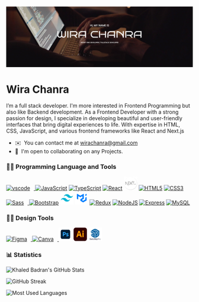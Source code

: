 <!-- Banner -->

![Cover](https://github.com/wirachanra/wirachanra/blob/main/img/banner.jpg)

<!-- Name -->

# Wira Chanra

<!-- Description -->

I’m a full stack developer. I'm more interested in Frontend Programming but also like Backend development. As a Frontend Developer with a strong passion for design, I specialize in developing beautiful and user-friendly interfaces that bring digital experiences to life. With expertise in HTML, CSS, JavaScript, and various frontend frameworks like React and Next.js

- ✉️  You can contact me at [wirachanra@gmail.com](mailto:wirachanra@gmail.com)
- 🤝  I'm open to collaborating on any Projects.

<!-- Skill or Tools -->

### 👨‍💻 Programming Language and Tools

<p align="left">
<a href="https://code.visualstudio.com/" target="_blank" rel="noreferrer">
<img  alt="vscode" width="36" height="36" style="padding-right:10px;"src="https://cdn.jsdelivr.net/gh/devicons/devicon/icons/vscode/vscode-original.svg"/>
</a>
<a href="https://developer.mozilla.org/en-US/docs/Web/JavaScript" target="_blank" rel="noreferrer"><img src="https://raw.githubusercontent.com/danielcranney/readme-generator/main/public/icons/skills/javascript-colored.svg" width="36" height="36" alt="JavaScript" /></a>
<a href="https://www.typescriptlang.org/" target="_blank" rel="noreferrer"><img src="https://raw.githubusercontent.com/danielcranney/readme-generator/main/public/icons/skills/typescript-colored.svg" width="36" height="36" alt="TypeScript" /></a>
<a href="https://reactjs.org/" target="_blank" rel="noreferrer"><img src="https://raw.githubusercontent.com/danielcranney/readme-generator/main/public/icons/skills/react-colored.svg" width="36" height="36" alt="React" /></a>
<a href="https://nextjs.org/" target="_blank" rel="noreferrer"><img src="https://github.com/wirachanra/wirachanra/blob/main/img/nextjs.png" width="36" height="36" alt="React" /></a>
<a href="https://developer.mozilla.org/en-US/docs/Glossary/HTML5" target="_blank" rel="noreferrer"><img src="https://raw.githubusercontent.com/danielcranney/readme-generator/main/public/icons/skills/html5-colored.svg" width="36" height="36" alt="HTML5" /></a>
<a href="https://www.w3.org/TR/CSS/#css" target="_blank" rel="noreferrer"><img src="https://raw.githubusercontent.com/danielcranney/readme-generator/main/public/icons/skills/css3-colored.svg" width="36" height="36" alt="CSS3" /></a>
<a href="https://sass-lang.com/" target="_blank" rel="noreferrer">
<img  alt="Sass"  width="36" height="36" style="padding-right:10px;" src="https://cdn.jsdelivr.net/gh/devicons/devicon/icons/sass/sass-original.svg"/>
</a>
<a href="https://getbootstrap.com/" target="_blank" rel="noreferrer"><img src="https://raw.githubusercontent.com/danielcranney/readme-generator/main/public/icons/skills/bootstrap-colored.svg" width="36" height="36" alt="Bootstrap" /></a>
<a href="https://tailwindcss.com/" target="_blank" rel="noreferrer"><img src="https://github.com/wirachanra/wirachanra/blob/main/img/tailwind.png" width="36" height="36" alt="React" /></a>
<a href="https://mui.com/" target="_blank" rel="noreferrer"><img src="https://github.com/wirachanra/wirachanra/blob/main/img/muilogo.png" width="36" height="36" alt="React" /></a>
<a href="https://redux.js.org/" target="_blank" rel="noreferrer"><img src="https://raw.githubusercontent.com/danielcranney/readme-generator/main/public/icons/skills/redux-colored.svg" width="36" height="36" alt="Redux" /></a>
<a href="https://nodejs.org/en/" target="_blank" rel="noreferrer"><img src="https://raw.githubusercontent.com/danielcranney/readme-generator/main/public/icons/skills/nodejs-colored.svg" width="36" height="36" alt="NodeJS" /></a>
<a href="https://expressjs.com/" target="_blank" rel="noreferrer"><img src="https://raw.githubusercontent.com/danielcranney/readme-generator/main/public/icons/skills/express-colored.svg" width="36" height="36" alt="Express" /></a>
<a href="https://www.mysql.com/" target="_blank" rel="noreferrer"><img src="https://raw.githubusercontent.com/danielcranney/readme-generator/main/public/icons/skills/mysql-colored.svg" width="36" height="36" alt="MySQL" /></a>
</p>

<!-- Design Tools -->

### 👨‍💻 Design Tools

<a href="https://www.figma.com/" target="_blank" rel="noreferrer">
<img  alt="Figma"  width="36" height="36" style="padding-right:10px;" src="https://cdn.jsdelivr.net/gh/devicons/devicon/icons/figma/figma-original.svg"/> 
</a>
<a href="https://www.canva.com/" target="_blank" rel="noreferrer">
<img  alt="Canva"  width="36" height="36" style="padding-right:10px;" src="https://cdn.jsdelivr.net/gh/devicons/devicon/icons/canva/canva-original.svg"/> 
</a>
<a href="#" target="_blank" rel="noreferrer"><img src="https://github.com/wirachanra/wirachanra/blob/main/img/adobeps.png" width="36" height="36" alt="AdobePs" /></a>
<a href="#" target="_blank" rel="noreferrer"><img src="https://github.com/wirachanra/wirachanra/blob/main/img/adobeai.png" width="36" height="36" alt="AdobeAI" /></a>
<a href="#" target="_blank" rel="noreferrer"><img src="https://github.com/wirachanra/wirachanra/blob/main/img/sketchup.webp" width="36" height="36" alt="Sketchup" /></a>

<!-- Statics -->

### 📊 Statistics

<!-- compact programming languages layout -->
<div class="stats" align="left">

![Khaled Badran's GitHub Stats](https://github-readme-stats.vercel.app/api?username=wirachanra&hide=stars&count_private=true&show_icons=true&theme=algolia&border_radius=20)

![GitHub Streak](https://streak-stats.demolab.com?user=wirachanra&count_private=true&theme=algolia&border_radius=20)

<!-- compact programming languages layout -->

![Most Used Languages](https://github-readme-stats.vercel.app/api/top-langs/?username=wirachanra&layout=compact&show_icons=true&theme=algolia&border_radius=20)

</div>
